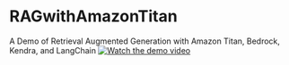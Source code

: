 # RAGwithAmazonTitan
A Demo of Retrieval Augmented Generation with Amazon Titan, Bedrock, Kendra, and LangChain
[![Watch the demo video](https://img.youtube.com/vi/PagbmlEZcqw/maxresdefault.jpg)](https://youtu.be/PagbmlEZcqw?si=WhmozazFerIr09fj')
